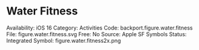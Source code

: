 # Water Fitness

Availability: iOS 16
Category: Activities
Code: backport.figure.water.fitness
File: figure.water.fitness.svg
Free: No
Source: Apple SF Symbols
Status: Integrated
Symbol: figure.water.fitness2x.png